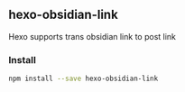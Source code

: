 ## hexo-obsidian-link

Hexo supports trans obsidian link to post link

### Install

```sh
npm install --save hexo-obsidian-link
```
